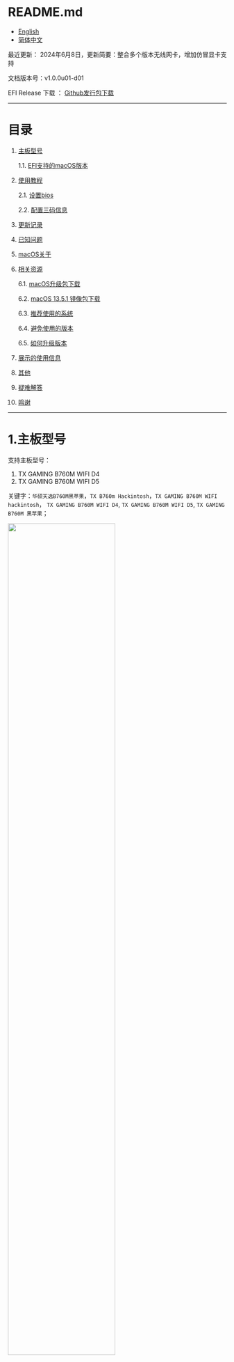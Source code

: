 # README.md
- [English](readme/README.en.md)
- [简体中文](README.md)

最近更新：
2024年6月8日，更新简要：整合多个版本无线网卡，增加仿冒显卡支持

文档版本号：v1.0.0u01-d01

EFI Release 下载 ：  [Github发行包下载](https://github.com/oldweek/ASUS-TX-B760m-hackintosh/releases)

------------------------------------------------------

# 目录

1. [主板型号](#1主板型号)

    1.1. [EFI支持的macOS版本](#11EFI支持的macOS版本)
    
2. [使用教程](#2使用教程)

    2.1. [设置bios](#21设置BIOS)
    
    2.2. [配置三码信息](#22配置三码信息)
    
3. [更新记录](#3更新记录)
4. [已知问题](#4已知问题)
5. [macOS关于](#5macOS关于)
6. [相关资源](#6相关资源)

    6.1. [macOS升级包下载](#61macOS升级包下载)
    
    6.2. [macOS 13.5.1 镜像包下载](#62macOS-1351-镜像包下载)
    
    6.3. [推荐使用的系统](#63推荐使用的系统)
    
    6.4. [避免使用的版本](#64避免使用的版本)
    
    6.5. [如何升级版本](#65如何升级版本)
    
7. [展示的使用信息](#7展示的使用信息)
8. [其他](#8其他)
9. [疑难解答](#9疑难解答)
10. [鸣谢](#10鸣谢)

------------------------------------------------------

# 1.主板型号

支持主板型号：
1. TX GAMING B760M WIFI D4
2. TX GAMING B760M WIFI D5

关键字：`华硕天选B760M黑苹果`，`TX B760m Hackintosh`，`TX GAMING B760M WIFI hackintosh`， `TX GAMING B760M WIFI D4`, `TX GAMING B760M WIFI D5`, `TX GAMING B760M 黑苹果`；

<img src="images/tx-b760m.jpg" width=70%>

## 1.1.EFI支持的macOS版本

    EFI对Wi-Fi驱动程序进行了相关整合，根据内核版本控制驱动加载，集成到一个EFI可直接安装12-14区间版本
    
    EFI支持：macOS 12 - macOS 14.5（截稿最新）
    
    本EFI会跟随系统随时更新，尽情留意。

------------------------------------------------------

# 2.使用教程

## 2.1.设置BIOS

⚠️ 在配置BIOS时，建议将bios恢复成出厂设置，再行设置

|BIOS菜单路径| Bios选项名          | 选项      | 必需 |
|-----------|--------------------|----------|------|
|           | VT-d               | Enabled  |      |
|           | XHCI-Hand-Off      | Enabled  |      |
|           | Above 4G Decoding  | Enabled  |      |
|           | Fast Boot          | Disabled |      |
|           | CSM                | Disabled |      |
|           | Secure Boot        | Disabled |      |
|           | Resize Bar Support | Enabled  |      |


## 2.2.配置三码信息

配置三码信息可用以下工具进行三选一（点击进入到相关软件下载）：
1. [OCAuxiliaryTools](https://github.com/ic005k/OCAuxiliaryTools/releases)
2. [opencore-configurator](https://mackie100projects.altervista.org/opencore-configurator/)
3. [Hackintool](https://github.com/benbaker76/Hackintool)

#### [🔔在本项目文件中的 tools文件中有修改三码的工具下载(点我进入)](tools/)

### 1.通过 [OCAuxiliaryTools](https://github.com/ic005k/OCAuxiliaryTools/releases) 工具 打开 config文件后，进入到 PI 后，生成三码信息导入使用
![三码设置](images/pi-code-info.png)

### 2.使用 opencore configurator 修改三码信息也同样可以
![occonfig](images/occonfig.png)

### 3.通过 hackintool 工具也可以生成三码信息

------------------------------------------------------

# 3.更新记录

## 2024-06-08 更新
2024-06-08 更新说明
1，增加多个网卡驱动，支持在不同系统下均能使用无线网卡
2，完善到opencore 1.0.0 版本
3，改进显卡支持，仿冒6650xt与6690xt由用户自行购选
4，增加多个调试和最新驱动工具

## 2024-05-17 更新
1. 原生本机Wifi，蓝牙支持
2. 更新到opencore 1.0.0
3. 支持最新 macOS 14.5版本
4. EFI文件归类，不同系统根据分类使用
5. 支持Apple DRM（支持无损格式，杜比）

## 2023-4-30 更新
1. 加入大小核心调度，能够正确识别大核，线程，小核，不会启动应用直接全部占用
   系统优先使用大核，其次小核，再线程
1. 直接调用的主板自带因特尔网卡，支持Wi-Fi 6，不需要额外购买网卡
2. 如果是免驱显卡可以去掉 6650xt的acpi，如果是仿冒其他驱动，第一插槽的显卡地址为：pc00/peg1
3. 有线网卡速率2.5G
4. 去除usb端口限制
5. 已屏蔽核显，核显无法驱动，屏蔽后可以节能
6. 睡眠唤醒正常使用
7. 大小核补丁加入后，性能比未加入的要高很多
8. 声音，麦克风正常使用

------------------------------------------------------

# 4.已知问题
~~1. 自带蓝牙目前没有驱动 已解决~~

2，不能随航（需要该功能可以买免驱动网卡，14已不支持原有博通直接免驱）

------------------------------------------------------

# 5.macOS关于
<table>
    <tr>
        <td>
            <img src="images/info.jpg" border=0 style="margin-top:0px;">
<!--            EFI：macOS-Ventura/EFI
            <br/>
            升级：小版本直接升级，大版本升级到14.3.1最高
            <br/>
            ⚠️需要将无线网卡升级到14.0版本-->
        </td>
        <td>
            <img src="images/macOS-14.3.png" border=0 style="margin-top:0px;">
<!--            EFI：macOS-Sonoma-14.3.1up/EFI
            <br/>
            升级：14.0 - 14.3.1 之间任意版本使用，蓝牙以及无线已经更新到14.0版本
            <br/>
            ⚠️升级14.4以及以上版本需配置EFI：·Misc - Security - SecurityBootMode : Disabled·
            <br/>
            ⚠️需要将无线网卡升级到14.4版本-->
        </td>
        <td>
            <img src="images/macOS-14.5.png" border=0 style="margin-top:0px;">
           <!-- EFI：macOS-Sonoma-14.4/EFI
            <br/>
            14.4-目前最新版本14.5之间版本可以任意升级，已经更新了蓝牙和无线网卡驱动到最新版本，并且已经处理好SecurityBootMode，更新nvmefix支持到14.5-->
        </td>
    </tr>
</table>

------------------------------------------------------

# 6.相关资源

## 6.1.macOS升级包下载

* macOS Sonoma 14.5 (23F79) - 推荐版本
 
    链接: https://pan.baidu.com/s/1DQ9vFTQPSUv7Xg-wMDT6hg?pwd=4qxa 

    提取码: 4qxa 

    SHA256SUM：包内

* macOS Sonoma 14.3.1 (23D60)
 
    链接: https://pan.baidu.com/s/1_bTx8A4GdBfaLCLUEh4YzA?pwd=bt4j

    提取码: bt4j 

    SHA256SUM：包内

## 6.2.macOS 13.5.1 镜像包下载

* macOS Venture 13.5.1 22G90 With opencore 0.9.4 and WinPE

    链接: https://pan.baidu.com/s/1rq-Q5e3-my8gZUX3oZS_Ng?pwd=rv49 

    提取码: rv49 

## 6.3.推荐使用的系统

1. Ventura 13.5.1(有小版本更新直接升级)
2. Sonoma 14.3.1
3. Sonoma 14.5

## 6.4.避免使用的版本

1. macOS 14.4.1 ： [包含 Java 代码的某些应用程序会意外退出｜影响icoud｜生产力不推荐]

## 6.5.如何升级版本

1. 小版本升级：可以直接在系统设置 直接更新
2. 大版本升级 推荐：使用 pkg 对应版本的升级包升级
3. 大版本升级：下载对应 dmg 系统包，打开以后有一个安装进行升级

------------------------------------------------------

# 7.展示的使用信息

1. 主板自带网卡驱动信息
因 Sonoma 14 以后，免驱动苹果网卡无法使用，且只支持Wi-Fi5，使用Wi-Fi 6 自带网卡速率更快
![Wi-Fi](images/Wi-Fi.png)
内置无线网卡可以跑满 2400Mbps传输速率
![Wi-Fi-2](images/Wi-Fi-2.png)
2. cpu核心能够正确识别成 16核心 24个线程（大核心，小核心，线程。其他处理器同样支持）
![cpu-core](images/cpu-core.png)
大小核处理器均能识别到正确的大小核并且调度
![cpu-core](images/p+e.png)

3. 将 音乐 - 设置 - 播放，流播放：设置成无损
出现无损标志：支持Apple DRM
<img src="images/apple-drm.png" >

4. 日常使用占用
双屏4k，播放影音以及日常办公使用
<img src="images/used.png" >

-------------------------------

# 8.其他

1. opencore 1.0.0 支持多个版本的无线网卡驱动（通过内核版本控制驱动加载方式制作）
![wifi-card](assets/wifi-card.png)

macOS 14.4 内核起步版本：23.3.0 (因14.4无线网卡驱动需要另外部署)
macOS 14.0 内核起步版本：23.0.0 
macOS 13 内核起步版本：22.0.0
macOS 12 内核起步版本：21.0.0

2. ACPI信息，增加支持 `RX6650XT` 与 `TX6690XT` 显卡的仿冒支持
![ssdt-info](assets/ssdt-info.png)
默认是不启动仿冒显卡支持，如果你的显卡是 `RX6650XT` `TX6950XT`，请根据你的显卡进行购选启用（Enabled勾选即可）

3. 版本验证 opencore 1.0.0
![hackintosh-info](assets/hackintosh-info.png)

4. 驱动加载情况
 ![Drivers-info](assets/Drivers-info.png)
 
5. 睡眠信息
![sleep-info](assets/sleep-info.png)


6. 保留仿冒显卡改名
![dp-name](assets/dp-name.png)
将第一个箭头的 # 号去掉以后，可以将Value的名称改成你需要的显卡名

# 9.疑难解答
### 为什么里面参数的序列是反过来的，比如我们看到的 11 22 33，输入到系统要变成 33 22 11 ？
这是因为目前主流的操作系统都采用: 小端模式
> 参考：大端模式（big-endian）与小端模式（little-endian）

# 10.鸣谢
1. [opencore](https://github.com/acidanthera/OpenCorePkg)
2. [Acidanthera and all kext developer for hackintosh](https://github.com/acidanthera)
3. [OCAuxiliaryTools](https://github.com/ic005k/OCAuxiliaryTools/releases)
4. [itlwm](https://github.com/OpenIntelWireless/itlwm)
5. [CpuTopologyRebuild](https://github.com/b00t0x/CpuTopologyRebuild)
6. [LucyRTL8125Ethernet](https://github.com/Mieze/LucyRTL8125Ethernet)
7. [Hackintool](https://github.com/benbaker76/Hackintool)
8. [opencore-configurator](https://mackie100projects.altervista.org/opencore-configurator/)